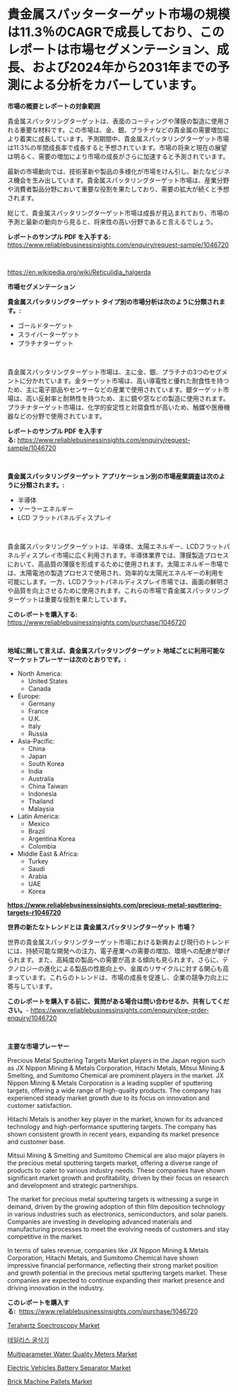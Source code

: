 <p><h1>貴金属スパッターターゲット市場の規模は11.3％のCAGRで成長しており、このレポートは市場セグメンテーション、成長、および2024年から2031年までの予測による分析をカバーしています。</h1></p><p><strong>市場の概要とレポートの対象範囲</strong></p>
<p><p>貴金属スパッタリングターゲットは、表面のコーティングや薄膜の製造に使用される重要な材料です。この市場は、金、銀、プラチナなどの貴金属の需要増加により着実に成長しています。予測期間中、貴金属スパッタリングターゲット市場は11.3%の年間成長率で成長すると予想されています。市場の将来と現在の展望は明るく、需要の増加により市場の成長がさらに加速すると予測されています。</p><p>最新の市場動向では、技術革新や製品の多様化が市場をけん引し、新たなビジネス機会を生み出しています。貴金属スパッタリングターゲット市場は、産業分野や消費者製品分野において重要な役割を果たしており、需要の拡大が続くと予想されます。</p><p>総じて、貴金属スパッタリングターゲット市場は成長が見込まれており、市場の予測と最新の動向から見ると、将来性の高い分野であると言えるでしょう。</p></p>
<p><strong>レポートのサンプル PDF を入手する:</strong> <a href="https://www.reliablebusinessinsights.com/enquiry/request-sample/1046720">https://www.reliablebusinessinsights.com/enquiry/request-sample/1046720</a></p>
<p>&nbsp;</p>
<p><a href="https://en.wikipedia.org/wiki/Reticulidia_halgerda">https://en.wikipedia.org/wiki/Reticulidia_halgerda</a></p>
<p><strong>市場セグメンテーション</strong></p>
<p><strong>貴金属スパッタリングターゲット タイプ別の市場分析は次のように分類されます。:</strong></p>
<p><ul><li>ゴールドターゲット</li><li>スライバーターゲット</li><li>プラチナターゲット</li></ul></p>
<p>&nbsp;</p>
<p><p>貴金属スパッタリングターゲット市場は、主に金、銀、プラチナの3つのセグメントに分かれています。金ターゲット市場は、高い導電性と優れた耐食性を持つため、主に電子部品やセンサーなどの産業で使用されています。銀ターゲット市場は、高い反射率と耐熱性を持つため、主に鏡や窓などの製造に使用されます。プラチナターゲット市場は、化学的安定性と対腐食性が高いため、触媒や医療機器などの分野で使用されています。</p></p>
<p><strong>レポートのサンプル PDF を入手する:</strong>&nbsp;<a href="https://www.reliablebusinessinsights.com/enquiry/request-sample/1046720">https://www.reliablebusinessinsights.com/enquiry/request-sample/1046720</a></p>
<p>&nbsp;</p>
<p><strong> 貴金属スパッタリングターゲット アプリケーション別の市場産業調査は次のように分類されます。:</strong></p>
<p><ul><li>半導体</li><li>ソーラーエネルギー</li><li>LCD フラットパネルディスプレイ</li></ul></p>
<p>&nbsp;</p>
<p><p>貴金属スパッタリングターゲットは、半導体、太陽エネルギー、LCDフラットパネルディスプレイ市場に広く利用されます。半導体業界では、薄膜製造プロセスにおいて、高品質の薄膜を形成するために使用されます。太陽エネルギー市場では、太陽電池の製造プロセスで使用され、効率的な太陽光エネルギーの利用を可能にします。一方、LCDフラットパネルディスプレイ市場では、画面の鮮明さや品質を向上させるために使用されます。これらの市場で貴金属スパッタリングターゲットは重要な役割を果たしています。</p></p>
<p><strong>このレポートを購入する:</strong>&nbsp; <a href="https://www.reliablebusinessinsights.com/purchase/1046720">https://www.reliablebusinessinsights.com/purchase/1046720</a></p>
<p>&nbsp;</p>
<p><strong>地域に関して言えば、貴金属スパッタリングターゲット 地域ごとに利用可能なマーケットプレーヤーは次のとおりです。:</strong></p>
<p><ul>
    <li>
        North America:
        <ul>
            <li>United States</li>
            <li>Canada</li>
        </ul>
    </li>
    <li>
        Europe:
        <ul>
            <li>Germany</li>
            <li>France</li>
            <li>U.K.</li>
            <li>Italy</li>
            <li>Russia</li>
        </ul>
    </li>
    <li>
        Asia-Pacific:
        <ul>
            <li>China</li>
            <li>Japan</li>
            <li>South Korea</li>
            <li>India</li>
            <li>Australia</li>
            <li>China Taiwan</li>
            <li>Indonesia</li>
            <li>Thailand</li>
            <li>Malaysia</li>
        </ul>
    </li>
    <li>
        Latin America:
        <ul>
            <li>Mexico</li>
            <li>Brazil</li>
            <li>Argentina Korea</li>
            <li>Colombia</li>
        </ul>
    </li>
    <li>
        Middle East & Africa:
        <ul>
            <li>Turkey</li>
            <li>Saudi</li>
            <li>Arabia</li>
            <li>UAE</li>
            <li>Korea</li>
        </ul>
    </li>
    </ul></p>
<p><strong><a href="https://www.reliablebusinessinsights.com/precious-metal-sputtering-targets-r1046720">https://www.reliablebusinessinsights.com/precious-metal-sputtering-targets-r1046720</a></strong>&nbsp;</p>
<p><strong>世界の新たなトレンドとは 貴金属スパッタリングターゲット 市場？</strong></p>
<p><p>世界の貴金属スパッタリングターゲット市場における新興および現行のトレンドには、持続可能な開発への注力、電子産業への需要の増加、環境への配慮が挙げられます。また、高純度の製品への需要が高まる傾向も見られます。さらに、テクノロジーの進化による製品の性能向上や、金属のリサイクルに対する関心も高まっています。これらのトレンドは、市場の成長を促進し、企業の競争力向上に寄与しています。</p></p>
<p><strong>このレポートを購入する前に、質問がある場合は問い合わせるか、共有してください。</strong>- <a href="https://www.reliablebusinessinsights.com/enquiry/pre-order-enquiry/1046720">https://www.reliablebusinessinsights.com/enquiry/pre-order-enquiry/1046720</a></p>
<p>&nbsp;</p>
<p><strong>主要な市場プレーヤー</strong></p>
<p><p>Precious Metal Sputtering Targets Market players in the Japan region such as JX Nippon Mining & Metals Corporation, Hitachi Metals, Mitsui Mining & Smelting, and Sumitomo Chemical are prominent players in the market. JX Nippon Mining & Metals Corporation is a leading supplier of sputtering targets, offering a wide range of high-quality products. The company has experienced steady market growth due to its focus on innovation and customer satisfaction.</p><p>Hitachi Metals is another key player in the market, known for its advanced technology and high-performance sputtering targets. The company has shown consistent growth in recent years, expanding its market presence and customer base.</p><p>Mitsui Mining & Smelting and Sumitomo Chemical are also major players in the precious metal sputtering targets market, offering a diverse range of products to cater to various industry needs. These companies have shown significant market growth and profitability, driven by their focus on research and development and strategic partnerships.</p><p>The market for precious metal sputtering targets is witnessing a surge in demand, driven by the growing adoption of thin film deposition technology in various industries such as electronics, semiconductors, and solar panels. Companies are investing in developing advanced materials and manufacturing processes to meet the evolving needs of customers and stay competitive in the market.</p><p>In terms of sales revenue, companies like JX Nippon Mining & Metals Corporation, Hitachi Metals, and Sumitomo Chemical have shown impressive financial performance, reflecting their strong market position and growth potential in the precious metal sputtering targets market. These companies are expected to continue expanding their market presence and driving innovation in the industry.</p></p>
<p><strong>このレポートを購入する:</strong>&nbsp;&nbsp;<a href="https://www.reliablebusinessinsights.com/purchase/1046720">https://www.reliablebusinessinsights.com/purchase/1046720</a></p>
<p><p><a href="https://issuu.com/reportprime-2/docs/terahertz-spectroscopy-market-size-2030.pptx">Terahertz Spectroscopy Market</a></p><p><a href="https://github.com/konokaryan/Market-Research-Report-List-1/blob/main/6356399144332.md">테일리스 굴삭기</a></p><p><a href="https://issuu.com/reportprime-2/docs/multiparameter-water-quality-meters-market-size-20">Multiparameter Water Quality Meters Market</a></p><p><a href="https://github.com/castoriffic/Market-Research-Report-List-5/blob/main/electric-vehicles-battery-separator-market.md">Electric Vehicles Battery Separator Market</a></p><p><a href="https://github.com/yoshih12/Market-Research-Report-List-3/blob/main/brick-machine-pallets-market.md">Brick Machine Pallets Market</a></p></p>
